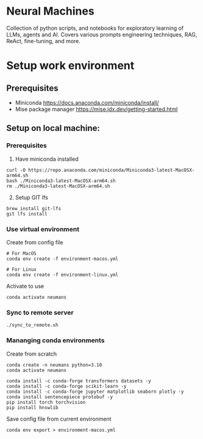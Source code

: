# Neural Machines 

Collection of  python scripts, and notebooks for exploratory learning of LLMs, agents and AI.
Covers various prompts engineering techniques, RAG, ReAct, fine-tuning, and more.

# Setup work environment

## Prerequisites

- Miniconda https://docs.anaconda.com/miniconda/install/
- Mise package manager https://mise.jdx.dev/getting-started.html

## Setup on local machine:

### Prerequisites
1. Have miniconda installed
```
curl -O https://repo.anaconda.com/miniconda/Miniconda3-latest-MacOSX-arm64.sh
bash ./Miniconda3-latest-MacOSX-arm64.sh
rm ./Miniconda3-latest-MacOSX-arm64.sh
```

2. Setup GIT lfs
```
brew install git-lfs
git lfs install
```

### Use virtual environment

Create from config file
```
# For MacOS
conda env create -f environment-macos.yml

# For Linux
conda env create -f environment-linux.yml
```

Activate to use
```
conda activate neumans
```

### Sync to remote server

```
./sync_to_remote.sh
```

### Mananging conda environments

Create from scratch
```
conda create -n neumans python=3.10
conda activate neumans

conda install -c conda-forge transformers datasets -y
conda install -c conda-forge scikit-learn -y
conda install -c conda-forge jupyter matplotlib seaborn plotly -y
conda install sentencepiece protobuf -y
pip install torch torchvision
pip install hnswlib
```

Save config file from current environment
```
conda env export > environment-macos.yml
```
